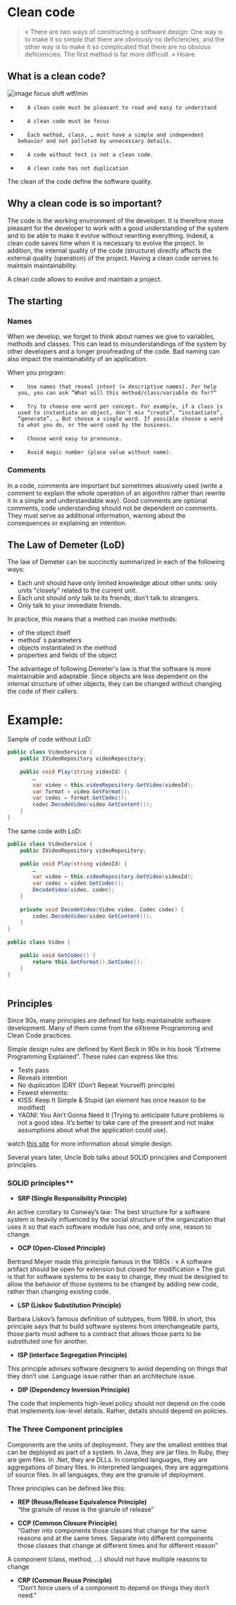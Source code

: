 # Clean code
 
> « There are two ways of constructing a software design: One way is to make it so simple that there are obviously no deficiencies, and the other way is to make it so complicated that there are no obvious deficiencies. The first method is far more difficult. »
> Hoare.
 
## What is a clean code?
 
![image focus shift wtf/min](https://raw.githubusercontent.com/jaayap/Unity_Best_Practices/master/Img/wtfm.jpg) 

 
-        A clean code must be pleasant to read and easy to understand
-        A clean code must be focus
-        Each method, class, … must have a simple and independent behavior and not polluted by unnecessary details.
-        A code without test is not a clean code.
-        A clean code has not duplication
 
The clean of the code define the software quality.
 
## Why a clean code is so important?
 
The code is the working environment of the developer. It is therefore more pleasant for the developer to work with a good understanding of the system and to be able to make it evolve without rewriting everything.
Indeed, a clean code saves time when it is necessary to evolve the project. In addition, the internal quality of the code (structure) directly affects the external quality (operation) of the project. Having a clean code serves to maintain maintainability.
 
A clean code allows to evolve and maintain a project.
 
## The starting

### Names
 
When we develop, we forget to think about names we give to variables, methods and classes. This can lead to misunderstandings of the system by other developers and a longer proofreading of the code. Bad naming can also impact the maintainability of an application.
 
When you program:
-        Use names that reveal intent (= descriptive names). For help you, you can ask “What will this method/class/variable do for?”
-        Try to choose one word per concept. For example, if a class is used to instantiate an object, don’t mix “create”, “instantiate”, “generate”, … But choose a single word. If possible choose a word to what you do, or the word used by the business.
-        Choose word easy to pronounce.
-        Avoid magic number (place value without name).
 
### Comments
 
In a code, comments are important but sometimes abusively used (write a comment to explain the whole operation of an algorithm rather than rewrite it in a simple and understandable way).
Good comments are optional comments, code understanding should not be dependent on comments. They must serve as additional information, warning about the consequences or explaining an intention.
 
## The Law of Demeter (LoD)
 
The law of Demeter can be succinctly summarized in each of the following ways:
- Each unit should have only limited knowledge about other units: only units "closely" related to the current unit.
- Each unit should only talk to its friends; don't talk to strangers.
- Only talk to your immediate friends.
 
 
In practice, this means that a method can invoke methods:
- of the object itself
- method’ s parameters
- objects instantiated in the method
- properties and fields of the object
 
The advantage of following Demeter's law is that the software is more maintainable and adaptable. Since objects are less dependent on the internal structure of other objects, they can be changed without changing the code of their callers.
 
# Example:

Sample of code without LoD:

```cs
public class VideoService {
    public IVideoRepository videoRepository;
    
    public void Play(string videoId) {
        …
        var video = this.videoRepository.GetVideo(videoId);
        var format = video.GetFormat();
        var codec = format.GetCodec();
        codec.DecodeVideo(video.GetContent());
    }
}
```

The same code with LoD:

```cs
public class VideoService {
    public IVideoRepository videoRepository;
    
    public void Play(string videoId) {
        …
        var video = this.videoRepository.GetVideo(videoId);
        var codec = video.GetCodec();
        DecodeVideo(video, codec);
    }
 
    private void DecodeVideo(Video video, Codec codec) {
        codec.DecodeVideo(video.GetContent());
    }
}
 
public class Video {
 
    public void GetCodec() {
        return this.GetFormat().GetCodec();
    }
}
 
```

## Principles
 
Since 90s, many principles are defined for help maintainable software development. Many of them come from the eXtreme Programming and Clean Code practices.
 
Simple design rules are defined by Kent Beck in 90s in his book “Extreme Programming Explained”. These rules can express like this:
- Tests pass
- Reveals intention
- No duplication (DRY (Don’t Repeat Yourself) principle)
-  Fewest elements:
  -  KISS: Keep It Simple & Stupid (an element has once reason to be modified)
  -  YAGNI: You Ain’t Gonna Need It (Trying to anticipate future problems is not a good idea. It’s better to take care of the present and not make assumptions about what the application could use).
 
watch [this site](https://martinfowler.com/bliki/BeckDesignRules.html) for more information about simple design. 
 
Several years later, Uncle Bob talks about SOLID principles and Component principles.
 
### SOLID principles**
 
- **SRP (Single Responsibility Principle)**
 
An active corollary to Conway’s law: The best structure for a software system is heavily influenced by the social structure of the organization that uses it so that each software module has one, and only one, reason to change.
 
- **OCP (Open-Closed Principle)**  
 
Bertrand Meyer made this principle famous in the 1980s : « A software artifact should be open for extension but closed for modification »
The gist is that for software systems to be easy to change, they must be designed to allow the behavior of those systems to be changed by adding new code, rather than changing existing code.  
 
- **LSP (Liskov Substitution Principle)**  
 
Barbara Liskov’s famous definition of subtypes, from 1988. In short, this principle says that to build software systems from interchangeable parts, those parts must adhere to a contract that allows those parts to be substituted one for another.  
  
 
- **ISP (interface Segregation Principle)**  
 
This principle advises software designers to avoid depending on things that they don’t use.
Language issue rather than an architecture issue.  
 
- **DIP (Dependency Inversion Principle)**  
 
The code that implements high-level policy should not depend on the code that implements low-level details. Rather, details should depend on policies.  
 
### The Three Component principles
 
Components are the units of deployment. They are the smallest entities that can be deployed as part of a system. In Java, they are jar files. In Ruby, they are gem files. In .Net, they are DLLs. In compiled languages, they are aggregations of binary files. In interpreted languages, they are aggregations of source files. In all languages, they are the granule of deployment.
 
Three principles can be defined like this:
 
- **REP (Reuse/Release Equivalence Principle)**  
  “the granule of reuse is the granule of release”
 
- **CCP (Common Closure Principle)**  
  “Gather into components those classes that change for the same reasons and at the same times. Separate into different components those classes that change at different times and for different reason”  

A component (class, method, …) should not have multiple reasons to change
 
- **CRP (Common Reuse Principle)**  
 "Don’t force users of a component to depend on things they don’t need."
 
 
 
 
 
 
 
 
 
